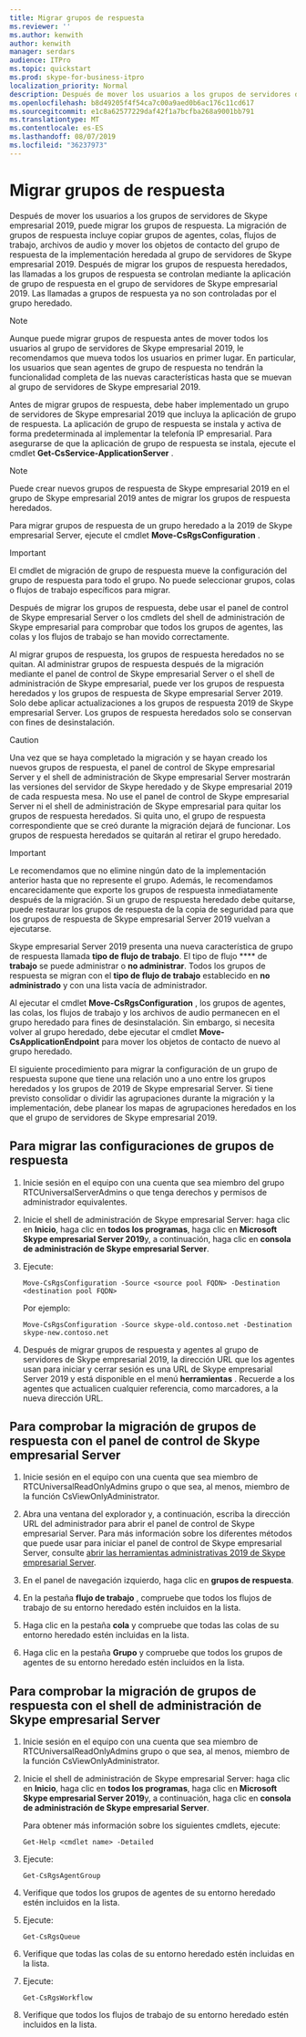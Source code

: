 ```yaml
---
title: Migrar grupos de respuesta
ms.reviewer: ''
ms.author: kenwith
author: kenwith
manager: serdars
audience: ITPro
ms.topic: quickstart
ms.prod: skype-for-business-itpro
localization_priority: Normal
description: Después de mover los usuarios a los grupos de servidores de Skype empresarial 2019, puede migrar los grupos de respuesta. La migración de grupos de respuesta incluye copiar grupos de agentes, colas, flujos de trabajo, archivos de audio y mover los objetos de contacto del grupo de respuesta de la implementación heredada al grupo de servidores de Skype empresarial 2019. Después de migrar los grupos de respuesta heredados, las llamadas a los grupos de respuesta se controlan mediante la aplicación de grupo de respuesta en el grupo de servidores de Skype empresarial 2019. Las llamadas a grupos de respuesta ya no son controladas por el grupo heredado.
ms.openlocfilehash: b8d49205f4f54ca7c00a9aed0b6ac176c11cd617
ms.sourcegitcommit: e1c8a62577229daf42f1a7bcfba268a9001bb791
ms.translationtype: MT
ms.contentlocale: es-ES
ms.lasthandoff: 08/07/2019
ms.locfileid: "36237973"
---
```

# <a name="migrate-response-groups"></a>Migrar grupos de respuesta

Después de mover los usuarios a los grupos de servidores de Skype empresarial 2019, puede migrar los grupos de respuesta. La migración de grupos de respuesta incluye copiar grupos de agentes, colas, flujos de trabajo, archivos de audio y mover los objetos de contacto del grupo de respuesta de la implementación heredada al grupo de servidores de Skype empresarial 2019. Después de migrar los grupos de respuesta heredados, las llamadas a los grupos de respuesta se controlan mediante la aplicación de grupo de respuesta en el grupo de servidores de Skype empresarial 2019. Las llamadas a grupos de respuesta ya no son controladas por el grupo heredado.
  
> [!NOTE]
> Aunque puede migrar grupos de respuesta antes de mover todos los usuarios al grupo de servidores de Skype empresarial 2019, le recomendamos que mueva todos los usuarios en primer lugar. En particular, los usuarios que sean agentes de grupo de respuesta no tendrán la funcionalidad completa de las nuevas características hasta que se muevan al grupo de servidores de Skype empresarial 2019. 
  
Antes de migrar grupos de respuesta, debe haber implementado un grupo de servidores de Skype empresarial 2019 que incluya la aplicación de grupo de respuesta. La aplicación de grupo de respuesta se instala y activa de forma predeterminada al implementar la telefonía IP empresarial. Para asegurarse de que la aplicación de grupo de respuesta se instala, ejecute el cmdlet **Get-CsService-ApplicationServer** . 
  
> [!NOTE]
> Puede crear nuevos grupos de respuesta de Skype empresarial 2019 en el grupo de Skype empresarial 2019 antes de migrar los grupos de respuesta heredados. 
  
Para migrar grupos de respuesta de un grupo heredado a la 2019 de Skype empresarial Server, ejecute el cmdlet **Move-CsRgsConfiguration** . 
  
> [!IMPORTANT]
> El cmdlet de migración de grupo de respuesta mueve la configuración del grupo de respuesta para todo el grupo. No puede seleccionar grupos, colas o flujos de trabajo específicos para migrar. 
  
Después de migrar los grupos de respuesta, debe usar el panel de control de Skype empresarial Server o los cmdlets del shell de administración de Skype empresarial para comprobar que todos los grupos de agentes, las colas y los flujos de trabajo se han movido correctamente. 
  
Al migrar grupos de respuesta, los grupos de respuesta heredados no se quitan. Al administrar grupos de respuesta después de la migración mediante el panel de control de Skype empresarial Server o el shell de administración de Skype empresarial, puede ver los grupos de respuesta heredados y los grupos de respuesta de Skype empresarial Server 2019. Solo debe aplicar actualizaciones a los grupos de respuesta 2019 de Skype empresarial Server. Los grupos de respuesta heredados solo se conservan con fines de desinstalación. 
  
> [!CAUTION]
> Una vez que se haya completado la migración y se hayan creado los nuevos grupos de respuesta, el panel de control de Skype empresarial Server y el shell de administración de Skype empresarial Server mostrarán las versiones del servidor de Skype heredado y de Skype empresarial 2019 de cada respuesta mesa. No use el panel de control de Skype empresarial Server ni el shell de administración de Skype empresarial para quitar los grupos de respuesta heredados. Si quita uno, el grupo de respuesta correspondiente que se creó durante la migración dejará de funcionar. Los grupos de respuesta heredados se quitarán al retirar el grupo heredado. 
  
> [!IMPORTANT]
> Le recomendamos que no elimine ningún dato de la implementación anterior hasta que no represente el grupo. Además, le recomendamos encarecidamente que exporte los grupos de respuesta inmediatamente después de la migración. Si un grupo de respuesta heredado debe quitarse, puede restaurar los grupos de respuesta de la copia de seguridad para que los grupos de respuesta de Skype empresarial Server 2019 vuelvan a ejecutarse. 
  
Skype empresarial Server 2019 presenta una nueva característica de grupo de respuesta llamada **tipo de flujo de trabajo**. El tipo de flujo **** de **trabajo** se puede administrar o **no administrar**. Todos los grupos de respuesta se migran con el **tipo de flujo de trabajo** establecido en **no administrado** y con una lista vacía de administrador. 
  
Al ejecutar el cmdlet **Move-CsRgsConfiguration** , los grupos de agentes, las colas, los flujos de trabajo y los archivos de audio permanecen en el grupo heredado para fines de desinstalación. Sin embargo, si necesita volver al grupo heredado, debe ejecutar el cmdlet **Move-CsApplicationEndpoint** para mover los objetos de contacto de nuevo al grupo heredado. 
  
El siguiente procedimiento para migrar la configuración de un grupo de respuesta supone que tiene una relación uno a uno entre los grupos heredados y los grupos de 2019 de Skype empresarial Server. Si tiene previsto consolidar o dividir las agrupaciones durante la migración y la implementación, debe planear los mapas de agrupaciones heredados en los que el grupo de servidores de Skype empresarial 2019.
  
## <a name="to-migrate-response-group-configurations"></a>Para migrar las configuraciones de grupos de respuesta

1. Inicie sesión en el equipo con una cuenta que sea miembro del grupo RTCUniversalServerAdmins o que tenga derechos y permisos de administrador equivalentes.
    
2. Inicie el shell de administración de Skype empresarial Server: haga clic en **Inicio**, haga clic en **todos los programas**, haga clic en **Microsoft Skype empresarial Server 2019**y, a continuación, haga clic en **consola de administración de Skype empresarial Server**.
    
3. Ejecute:
    
   ```
   Move-CsRgsConfiguration -Source <source pool FQDN> -Destination <destination pool FQDN>
   ```

    Por ejemplo:
    
   ```
   Move-CsRgsConfiguration -Source skype-old.contoso.net -Destination skype-new.contoso.net
   ```

4. Después de migrar grupos de respuesta y agentes al grupo de servidores de Skype empresarial 2019, la dirección URL que los agentes usan para iniciar y cerrar sesión es una URL de Skype empresarial Server 2019 y está disponible en el menú **herramientas** . Recuerde a los agentes que actualicen cualquier referencia, como marcadores, a la nueva dirección URL. 
    
## <a name="to-verify-response-group-migration-by-using-skype-for-business-server-control-panel"></a>Para comprobar la migración de grupos de respuesta con el panel de control de Skype empresarial Server

1. Inicie sesión en el equipo con una cuenta que sea miembro de RTCUniversalReadOnlyAdmins grupo o que sea, al menos, miembro de la función CsViewOnlyAdministrator.
    
2. Abra una ventana del explorador y, a continuación, escriba la dirección URL del administrador para abrir el panel de control de Skype empresarial Server. Para más información sobre los diferentes métodos que puede usar para iniciar el panel de control de Skype empresarial Server, consulte [abrir las herramientas administrativas 2019 de Skype empresarial Server](https://technet.microsoft.com/en-us/library/gg195741(v=ocs.15).aspx). 
    <!-- The above link points to un-rebranded 2013 content we will need to discuss rebrand or bring forward -->
3. En el panel de navegación izquierdo, haga clic en **grupos de respuesta**.
    
4. En la pestaña **flujo de trabajo** , compruebe que todos los flujos de trabajo de su entorno heredado estén incluidos en la lista. 
    
5. Haga clic en la pestaña **cola** y compruebe que todas las colas de su entorno heredado estén incluidas en la lista. 
    
6. Haga clic en la pestaña **Grupo** y compruebe que todos los grupos de agentes de su entorno heredado estén incluidos en la lista. 
    
## <a name="to-verify-response-group-migration-by-using-skype-for-business-server-management-shell"></a>Para comprobar la migración de grupos de respuesta con el shell de administración de Skype empresarial Server

1. Inicie sesión en el equipo con una cuenta que sea miembro de RTCUniversalReadOnlyAdmins grupo o que sea, al menos, miembro de la función CsViewOnlyAdministrator.
    
2. Inicie el shell de administración de Skype empresarial Server: haga clic en **Inicio**, haga clic en **todos los programas**, haga clic en **Microsoft Skype empresarial Server 2019**y, a continuación, haga clic en **consola de administración de Skype empresarial Server**.
    
    Para obtener más información sobre los siguientes cmdlets, ejecute:
    
   ```
   Get-Help <cmdlet name> -Detailed
   ```

3. Ejecute:
    
   ```
   Get-CsRgsAgentGroup
   ```

4. Verifique que todos los grupos de agentes de su entorno heredado estén incluidos en la lista.
    
5. Ejecute:
    
   ```
   Get-CsRgsQueue
   ```

6. Verifique que todas las colas de su entorno heredado estén incluidas en la lista.
    
7. Ejecute:
    
   ```
   Get-CsRgsWorkflow
   ```

8. Verifique que todos los flujos de trabajo de su entorno heredado estén incluidos en la lista.
    

